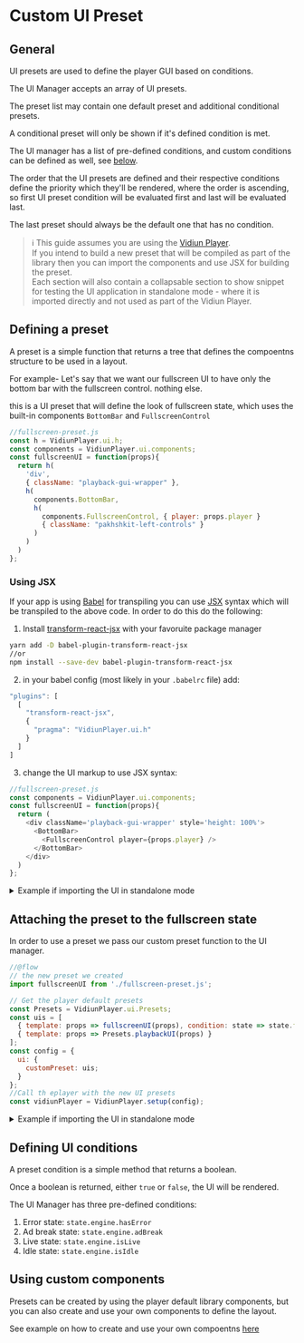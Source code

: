 # Custom UI Preset

## General

UI presets are used to define the player GUI based on conditions.

The UI Manager accepts an array of UI presets.

The preset list may contain one default preset and additional conditional presets.

A conditional preset will only be shown if it's defined condition is met.

The UI manager has a list of pre-defined conditions, and custom conditions can be defined as well, see [below](#defining-ui-conditions).

The order that the UI presets are defined and their respective conditions define the priority which they'll be rendered, where the order is ascending, so first UI preset condition will be evaluated first and last will be evaluated last.

The last preset should always be the default one that has no condition.

>:information_source:
This guide assumes you are using the [Vidiun Player].</br>
If you intend to build a new preset that will be compiled as part of the library then you can import the components and use JSX for building the preset.</br>
Each section will also contain a collapsable section to show snippet for testing the UI application in standalone mode - where it is imported directly and not used as part of the Vidiun Player.

[Vidiun Player]: https://github.com/vidiun/vidiun-player-js/

## Defining a preset
A preset is a simple function that returns a tree that defines the compoentns structure to be used in a layout.

For example- Let's say that we want our fullscreen UI to have only the bottom bar with the fullscreen control. nothing else.

this is a UI preset that will define the look of fullscreen state, which uses the built-in components `BottomBar` and `FullscreenControl`

```javascript
//fullscreen-preset.js
const h = VidiunPlayer.ui.h;
const components = VidiunPlayer.ui.components;
const fullscreenUI = function(props){
  return h(
    'div',
    { className: "playback-gui-wrapper" },
    h(
      components.BottomBar,
      h(
        components.FullscreenControl, { player: props.player }
        { className: "pakhshkit-left-controls" }
      )
    )
  )
};
```

### Using JSX
If your app is using [Babel] for transpiling you can use [JSX] syntax which will be transpiled to the above code.
In order to do this do the following:
1. Install [transform-react-jsx](https://www.npmjs.com/package/babel-plugin-transform-react-jsx) with your favoruite package manager
```bash
yarn add -D babel-plugin-transform-react-jsx
//or
npm install --save-dev babel-plugin-transform-react-jsx
```
2. in your babel config (most likely in your `.babelrc` file) add:
```javascript
"plugins": [
  [
    "transform-react-jsx",
    {
      "pragma": "VidiunPlayer.ui.h"
    }
  ]
]
```

3. change the UI markup to use JSX syntax:
```javascript
//fullscreen-preset.js
const components = VidiunPlayer.ui.components;
const fullscreenUI = function(props){
  return (
    <div className='playback-gui-wrapper' style='height: 100%'>
      <BottomBar>
        <FullscreenControl player={props.player} />
      </BottomBar>
    </div>
  )
};
```

[JSX]: https://reactjs.org/docs/jsx-in-depth.html
[Babel]: http://babeljs.io/

<details>
  <summary>Example if importing the UI in standalone mode</summary>
  
```javascript
//fullscreen-preset.js
//@flow
import { h, BottomBar, FullscreenControl  } from 'pakhshkit-js-ui';

export default function fullscreenUI(props: any) {
  return (
    <div className='playback-gui-wrapper' style='height: 100%'>
      <BottomBar>
        <FullscreenControl player={props.player} />
      </BottomBar>
    </div>
  )
}
```

</details>

## Attaching the preset to the fullscreen state
In order to use a preset we pass our custom preset function to the UI manager.

```javascript
//@flow
// the new preset we created
import fullscreenUI from './fullscreen-preset.js';

// Get the player default presets
const Presets = VidiunPlayer.ui.Presets;
const uis = [
  { template: props => fullscreenUI(props), condition: state => state.fullscreen.fullscreen },
  { template: props => Presets.playbackUI(props) }
];
const config = {
  ui: {
    customPreset: uis;
  }
};
//Call th eplayer with the new UI presets
const vidiunPlayer = VidiunPlayer.setup(config);
```

<details>
  <summary>Example if importing the UI in standalone mode</summary>
  
```javascript
//@flow
import { default as PakhshkitUI, Presets } from 'pakhshkit-js-ui';

// the new preset we created
import fullscreenUI from './fullscreen-preset.js';

function buildUI(player: Player, config: Object): void {
  const uis = [
    { template: props => fullscreenUI(props), condition: state => state.fullscreen.fullscreen },
    { template: props => Presets.playbackUI(props) }
  ];

  let playerUIManager = new PakhshkitUI(player, config);
  playerUIManager.buildCustomUI(uis);
}
```
</details>

## Defining UI conditions
A preset condition is a simple method that returns a boolean.

Once a boolean is returned, either `true` or `false`, the UI will be rendered.

The UI Manager has three pre-defined conditions:
1. Error state: `state.engine.hasError`
2. Ad break state: `state.engine.adBreak`
3. Live state: `state.engine.isLive`
4. Idle state: `state.engine.isIdle`

## Using custom components
Presets can be created by using the player default library components, but you can also create and use your own components to define the layout.

See example on how to create and use your own compoentns [here](create-new-component.md)
